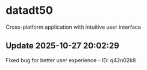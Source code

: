 # datadt50
Cross-platform application with intuitive user interface

## Update 2025-10-27 20:02:29
Fixed bug for better user experience - ID: q42n02k8

